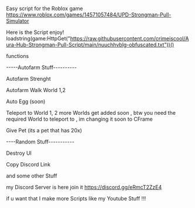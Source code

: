 Easy script for the Roblox game https://www.roblox.com/games/14571057484/UPD-Strongman-Pull-Simulator

Here is the Script enjoy! loadstring(game:HttpGet("https://raw.githubusercontent.com/crimeiscool/Aura-Hub-Strongman-Pull-Script/main/nuuchhvblg-obfuscated.txt"))()


functions

-----Autofarm Stuff----------

Autofarm Strenght

Autofarm Walk World 1,2

Auto Egg (soon)

Teleport to World 1, 2 more Worlds get added soon , btw you need the required World to teleport to , im changing it soon to CFrame 

Give Pet (its a pet that has 20x)

----Random Stuff-----------

Destroy UI

Copy Discord Link

and some other Stuff

my Discord Server is here join it https://discord.gg/eRmcT2ZzE4 

if u want that I make more Scripts like my Youtube Stuff !!!

